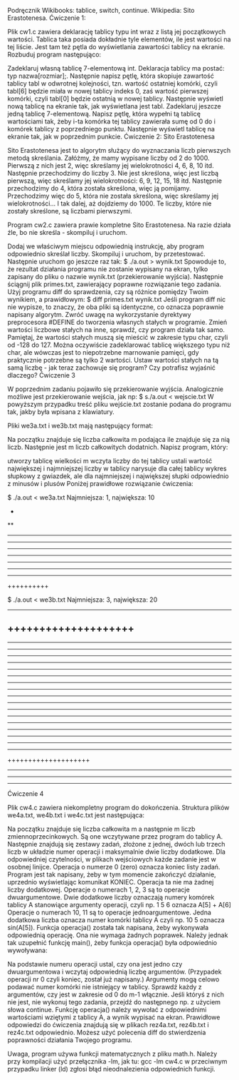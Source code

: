 Podręcznik Wikibooks: tablice, switch, continue. Wikipedia: Sito Erastotenesa.
Ćwiczenie 1:

Plik cw1.c zawiera deklarację tablicy typu int wraz z listą jej początkowych wartości. Tablica taka posiada dokładnie tyle elementów, ile jest wartości na tej liście. Jest tam też pętla do wyświetlania zawartości tablicy na ekranie. Rozbuduj program następująco:

Zadeklaruj własną tablicę 7-elementową int. Deklaracja tablicy ma postać: typ nazwa[rozmiar];. Następnie napisz pętlę, która skopiuje zawartość tablicy tabl w odwrotnej kolejności, tzn. wartość ostatniej komórki, czyli tabl[6] będzie miała w nowej tablicy indeks 0, zaś wartość pierwszej komórki, czyli tabl[0] będzie ostatnią w nowej tablicy. Następnie wyświetl nową tablicę na ekranie tak, jak wyświetlana jest tabl.
Zadeklaruj jeszcze jedną tablicę 7-elementową. Napisz pętlę, która wypełni tą tablicę wartościami tak, żeby i-ta komórka tej tablicy zawierała sumę od 0 do i komórek tablicy z poprzedniego punktu. Następnie wyświetl tablicę na ekranie tak, jak w poprzednim punkcie.
Ćwiczenie 2: Sito Erastotenesa

Sito Erastotenesa jest to algorytm służący do wyznaczania liczb pierwszych metodą skreślania. Załóżmy, że mamy wypisane liczby od 2 do 1000. Pierwszą z nich jest 2, więc skreślamy jej wielokrotności 4, 6, 8, 10 itd. Następnie przechodzimy do liczby 3. Nie jest skreślona, więc jest liczbą pierwszą, więc skreślamy jej wielokrotności: 6, 9, 12, 15, 18 itd. Następnie przechodzimy do 4, która została skreślona, więc ją pomijamy. Przechodzimy więc do 5, która nie została skreślona, więc skreślamy jej wielokrotności... I tak dalej, aż dojdziemy do 1000. Te liczby, które nie zostały skreślone, są liczbami pierwszymi.

Program cw2.c zawiera prawie kompletne Sito Erastotenesa. Na razie działa źle, bo nie skreśla - skompiluj i uruchom.

Dodaj we właściwym miejscu odpowiednią instrukcję, aby program odpowiednio skreślał liczby. Skompiluj i uruchom, by przetestować. Następnie uruchom go jeszcze raz tak:
$ ./a.out > wynik.txt
Spowoduje to, że rezultat działania programu nie zostanie wypisany na ekran, tylko zapisany do pliku o nazwie wynik.txt (przekierowanie wyjścia). Następnie ściągnij plik primes.txt, zawierający poprawne rozwiązanie tego zadania. Użyj programu diff do sprawdzenia, czy są różnice pomiędzy Twoim wynikiem, a prawidłowym:
$ diff primes.txt wynik.txt
Jeśli program diff nic nie wypisze, to znaczy, że oba pliki są identyczne, co oznacza poprawnie napisany algorytm.
Zwróć uwagę na wykorzystanie dyrektywy preprocesora #DEFINE do tworzenia własnych stałych w programie. Zmień wartości liczbowe stałych na inne, sprawdź, czy program działa tak samo. Pamiętaj, że wartości stałych muszą się mieścić w zakresie typu char, czyli od -128 do 127. Można oczywiście zadeklarować tablicę większego typu niż char, ale wówczas jest to niepotrzebne marnowanie pamięci, gdy praktycznie potrzebne są tylko 2 wartości.
Ustaw wartości stałych na tą samą liczbę - jak teraz zachowuje się program? Czy potrafisz wyjaśnić dlaczego?
Ćwiczenie 3

W poprzednim zadaniu pojawiło się przekierowanie wyjścia. Analogicznie możliwe jest przekierowanie wejścia, jak np:
$ s./a.out < wejscie.txt
W powyższym przypadku treść pliku wejście.txt zostanie podana do programu tak, jakby była wpisana z klawiatury.

Pliki we3a.txt i we3b.txt mają następujący format:

Na początku znajduje się liczba całkowita m podająca ile znajduje się za nią liczb.
Następnie jest m liczb całkowitych dodatnich.
Napisz program, który:

utworzy tablicę wielkości m
wczyta liczby do tej tablicy
ustali wartość największej i najmniejszej liczby w tablicy
narysuje dla całej tablicy wykres słupkowy z gwiazdek, ale dla najmniejszej i największej słupki odpowiednio z minusów i plusów
Poniżej prawidłowe rozwiązanie ćwiczenia:

$ ./a.out < we3a.txt
Najmniejsza: 1, największa: 10

-
**
***
****
*****
******
*******
********
*********
++++++++++

$ ./a.out < we3b.txt
Najmniejsza: 3, największa: 20

*****************
++++++++++++++++++++
---
**************
---
****
***********
****
*****
****
******
*******************
---
*******
*************
********
***************
*****************
*********
*******************
++++++++++++++++++++
**********
***********
************

Ćwiczenie 4

Plik cw4.c zawiera niekompletny program do dokończenia. Struktura plików we4a.txt, we4b.txt i we4c.txt jest następująca:

Na początku znajduje się liczba całkowita m a następnie m liczb zmiennoprzecinkowych. Są one wczytywane przez program do tablicy A.
Następnie znajdują się zestawy zadań, złożone z jednej, dwóch lub trzech liczb w układzie numer operacji i maksymalnie dwie liczby dodatkowe. Dla odpowiedniej czytelności, w plikach wejściowych każde zadanie jest w osobnej linijce.
Operacja o numerze 0 (zero) oznacza koniec listy zadań. Program jest tak napisany, żeby w tym momencie zakończyć działanie, uprzednio wyświetlając komunikat KONIEC. Operacja ta nie ma żadnej liczby dodatkowej.
Operacje o numerach 1, 2, 3 są to operacje dwuargumentowe. Dwie dodatkowe liczby oznaczają numery komórek tablicy A stanowiące argumenty operacji, czyli np. 1 5 6 oznacza A[5] + A[6]
Operacje o numerach 10, 11 są to operacje jednoargumentowe. Jedna dodatkowa liczba oznacza numer komórki tablicy A czyli np. 10 5 oznacza sin(A[5]).
Funkcja operacja() została tak napisana, żeby wykonywała odpowiednią operację. Ona nie wymaga żadnych poprawek. Należy jednak tak uzupełnić funkcję main(), żeby funkcja operacja() była odpowiednio wywoływana:

Na podstawie numeru operacji ustal, czy ona jest jedno czy dwuargumentowa i wczytaj odpowiednią liczbę argumentów. (Przypadek operacji nr 0 czyli koniec, został już napisany.)
Argumenty mogą celowo podawać numer komórki nie istniejący w tablicy. Sprawdź każdy z argumentów, czy jest w zakresie od 0 do m-1 włącznie. Jeśli któryś z nich nie jest, nie wykonuj tego zadania, przejdź do następnego np. z użyciem słowa continue.
Funkcję operacja() należy wywołać z odpowiednimi wartościami wziętymi z tablicy A, a wynik wypisać na ekran.
Prawidłowe odpowiedzi do ćwiczenia znajdują się w plikach rez4a.txt, rez4b.txt i rez4c.txt odpowiednio. Możesz użyć polecenia diff do stwierdzenia poprawności działania Twojego programu.

Uwaga, program używa funkcji matematycznych z pliku math.h. Należy przy kompilacji użyć przełącznika -lm, jak tu:
gcc -lm cw4.c
w przeciwnym przypadku linker (ld) zgłosi błąd nieodnalezienia odpowiednich funkcji.
